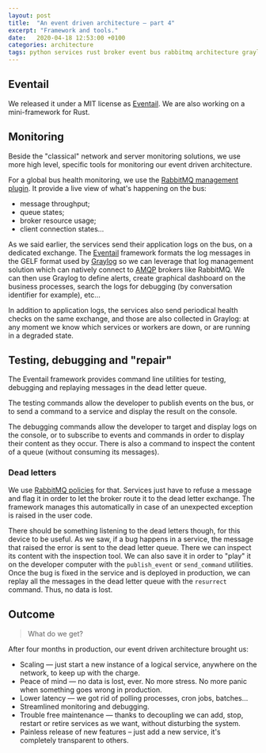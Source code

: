 ```yaml
---
layout: post
title:  "An event driven architecture — part 4"
excerpt: "Framework and tools."
date:   2020-04-18 12:53:00 +0100
categories: architecture
tags: python services rust broker event bus rabbitmq architecture graylog
---
```


## Eventail

We released it under a MIT license as [Eventail](https://github.com/allo-media/eventail). We are also working on a mini-framework for Rust.

## Monitoring

Beside the "classical" network and server monitoring solutions, we use more high level, specific tools for monitoring our event driven architecture.

For a global bus health monitoring, we use the [RabbitMQ management plugin](https://www.rabbitmq.com/management.html). It provide a live view of what's happening on the bus:
* message throughput;
* queue states;
* broker resource usage;
* client connection states…


As we said earlier, the services send their application logs on the bus, on a dedicated exchange. The [Eventail](https://github.com/allo-media/eventail) framework formats the log messages in the GELF format used by [Graylog](https://www.graylog.org/) so we can leverage that log management solution which can natively connect to [AMQP](https://www.rabbitmq.com/protocol.html) brokers like RabbitMQ. We can then use Graylog to define alerts, create graphical dashboard on the business processes, search the logs for debugging (by conversation identifier for example), etc…

In addition to application logs, the services also send periodical health checks on the same exchange, and those are also collected in Graylog: at any moment we know which services or workers are down, or are running in a degraded state.

## Testing, debugging and "repair"

The Eventail framework provides command line utilities for testing, debugging and replaying messages in the dead letter queue.

The testing commands allow the developer to publish events on the bus, or to send a command to a service and display the result on the console.

The debugging commands allow the developer to target and display logs on the console, or to subscribe to events and commands in order to display their content as they occur. There is also a command to inspect the content of a queue (without consuming its messages).

### Dead letters

We use [RabbitMQ policies](https://www.rabbitmq.com/dlx.html) for that.
Services just have to refuse a message and flag it in order to let the broker route it to the dead letter exchange. The framework manages this automatically in case of an unexpected exception is raised in the user code.

There should be something listening to the dead letters though, for this device to be useful.
As we saw, if a bug happens in a service, the message that raised the error is sent to the dead letter queue. There we can inspect its content with the inspection tool. We can also save it in order to "play" it on the developer computer  with the `publish_event` or `send_command` utilities. Once the bug is fixed in the service and is deployed in production, we can replay all the messages in the dead letter queue with the `resurrect` command. Thus, no data is lost.

## Outcome

> What do we get?

After four months in production, our event driven architecture brought us:

* Scaling — just start a new instance of a logical service, anywhere on the network, to keep up with the charge.
* Peace of mind — no data is lost, ever. No more stress. No more panic when something goes wrong in production.
* Lower latency — we got rid of polling processes, cron jobs, batches…
* Streamlined monitoring and debugging.
* Trouble free maintenance — thanks to decoupling we can add, stop, restart or retire services as we want, without disturbing the system.
* Painless release of new features – just add a new service, it's completely transparent to others.
